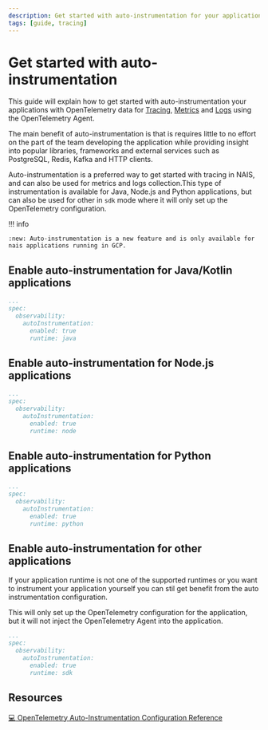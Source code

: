 ```yaml
---
description: Get started with auto-instrumentation for your applications with OpenTelemetry data for Tracing, Metrics and Logs using the OpenTelemetry Agent.
tags: [guide, tracing]
---
```

# Get started with auto-instrumentation

This guide will explain how to get started with auto-instrumentation your applications with OpenTelemetry data for [Tracing](../../explanation/observability/tracing.md), [Metrics](../../explanation/observability/metrics.md) and [Logs](../../explanation/observability/logging.md) using the OpenTelemetry Agent.

The main benefit of auto-instrumentation is that is requires little to no effort on the part of the team developing the application while providing insight into popular libraries, frameworks and external services such as PostgreSQL, Redis, Kafka and HTTP clients.

Auto-instrumentation is a preferred way to get started with tracing in NAIS, and can also be used for metrics and logs collection.This type of instrumentation is available for Java, Node.js and Python applications, but can also be used for other in `sdk` mode where it will only set up the OpenTelemetry configuration.

!!! info

    :new: Auto-instrumentation is a new feature and is only available for nais applications running in GCP.

## Enable auto-instrumentation for Java/Kotlin applications

```yaml
...
spec:
  observability:
    autoInstrumentation:
      enabled: true
      runtime: java
```

## Enable auto-instrumentation for Node.js applications

```yaml
...
spec:
  observability:
    autoInstrumentation:
      enabled: true
      runtime: node
```

## Enable auto-instrumentation for Python applications

```yaml
...
spec:
  observability:
    autoInstrumentation:
      enabled: true
      runtime: python
```

## Enable auto-instrumentation for other applications

If your application runtime is not one of the supported runtimes or you want to instrument your application yourself you can stil get benefit from the auto instrumentation configuration.

This will only set up the OpenTelemetry configuration for the application, but it will not inject the OpenTelemetry Agent into the application.

```yaml
...
spec:
  observability:
    autoInstrumentation:
      enabled: true
      runtime: sdk
```

## Resources

[:computer: OpenTelemetry Auto-Instrumentation Configuration Reference](../../reference/observability/auto-config.md)
